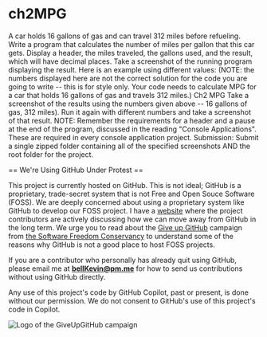 # ch2MPG
A car holds 16 gallons of gas and can travel 312 miles before refueling. Write a program that calculates the number of miles per gallon that this car gets. Display a header, the miles traveled, the gallons used, and the result, which will have decimal places. Take a screenshot of the running program displaying the result.  Here is an example using different values: (NOTE: the numbers displayed here are not the correct solution for the code you are going to write -- this is for style only. Your code needs to calculate MPG for a car that holds 16 gallons of gas and travels 312 miles.)  Ch2 MPG  Take a screenshot of the results using the numbers given above -- 16 gallons of gas, 312 miles). Run it again with different numbers and take a screenshot of that result.     NOTE: Remember the requirements for a header and a pause at the end of the program, discussed in the reading "Console Applications". These are required in every console application project.  Submission: Submit a single zipped folder containing all of the specified screenshots AND the root folder for the project.

== We're Using GitHub Under Protest ==

This project is currently hosted on GitHub.  This is not ideal; GitHub is a
proprietary, trade-secret system that is not Free and Open Souce Software
(FOSS).  We are deeply concerned about using a proprietary system like GitHub
to develop our FOSS project. I have a [website](https://bellKevin.me) where the
project contributors are actively discussing how we can move away from GitHub
in the long term.  We urge you to read about the [Give up GitHub](https://GiveUpGitHub.org) campaign 
from [the Software Freedom Conservancy](https://sfconservancy.org) to understand some of the reasons why GitHub is not 
a good place to host FOSS projects.

If you are a contributor who personally has already quit using GitHub, please
email me at **bellKevin@pm.me** for how to send us contributions without
using GitHub directly.

Any use of this project's code by GitHub Copilot, past or present, is done
without our permission.  We do not consent to GitHub's use of this project's
code in Copilot.

![Logo of the GiveUpGitHub campaign](https://sfconservancy.org/img/GiveUpGitHub.png)
